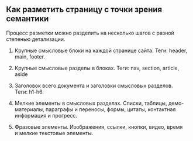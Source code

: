 ## Как разметить страницу с точки зрения семантики

Процесс разметки можно разделить на несколько шагов с разной степенью детализации.

1.  Крупные смысловые блоки на каждой странице сайта. 
Теги: header, main, footer.

2.  Крупные смысловые разделы в блоках. 
Теги: nav, section, article, aside

3.  Заголовок всего документа и заголовки смысловых разделов. 
Теги: h1-h6.

4. Мелкие элементы в смысловых разделах. 
Списки, таблицы, демо-материалы, параграфы и переносы, формы, цитаты, контактная информация и прогресс.

5. Фразовые элементы. Изображения, ссылки, кнопки, видео, время и мелкие текстовые элементы.